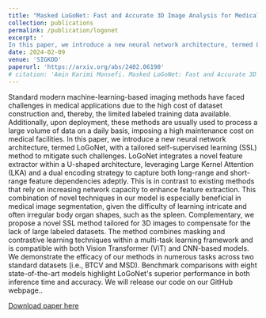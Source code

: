 ```yaml
---
title: "Masked LoGoNet: Fast and Accurate 3D Image Analysis for Medical Domain"
collection: publications
permalink: /publication/logonet
excerpt: '
In this paper, we introduce a new neural network architecture, termed LoGoNet, with a tailored self-supervised learning (SSL) method to mitigate such challenges. LoGoNet integrates a novel feature extractor within a U-shaped architecture, leveraging Large Kernel Attention (LKA) and a dual encoding strategy to capture both long-range and short-range feature dependencies adeptly. This combination of strategies is especially beneficial in medical image segmentation, given the difficulty of learning intricate and often irregular body organ shapes. Complementarily, we propose an SSL method tailored for 3D images to compensate for the lack of large labeled datasets.'
date: 2024-02-09
venue: 'SIGKDD'
paperurl: 'https://arxiv.org/abs/2402.06190'
# citation: 'Amin Karimi Monsefi. Masked LoGoNet: Fast and Accurate 3D Image Analysis for Medical Domain.'
---
```


Standard modern machine-learning-based imaging methods have faced challenges in medical applications due to the high cost of dataset construction and, thereby, the limited labeled training data available. Additionally, upon deployment, these methods are usually used to process a large volume of data on a daily basis, imposing a high maintenance cost on medical facilities. In this paper, we introduce a new neural network architecture, termed LoGoNet, with a tailored self-supervised learning (SSL) method to mitigate such challenges. LoGoNet integrates a novel feature extractor within a U-shaped architecture, leveraging Large Kernel Attention (LKA) and a dual encoding strategy to capture both long-range and short-range feature dependencies adeptly. This is in contrast to existing methods that rely on increasing network capacity to enhance feature extraction. This combination of novel techniques in our model is especially beneficial in medical image segmentation, given the difficulty of learning intricate and often irregular body organ shapes, such as the spleen. Complementary, we propose a novel SSL method tailored for 3D images to compensate for the lack of large labeled datasets. The method combines masking and contrastive learning techniques within a multi-task learning framework and is compatible with both Vision Transformer (ViT) and CNN-based models. We demonstrate the efficacy of our methods in numerous tasks across two standard datasets (i.e., BTCV and MSD). Benchmark comparisons with eight state-of-the-art models highlight LoGoNet's superior performance in both inference time and accuracy. We will release our code on our GitHub webpage..

[Download paper here](../files/Masked_LoGoNet.pdf)
